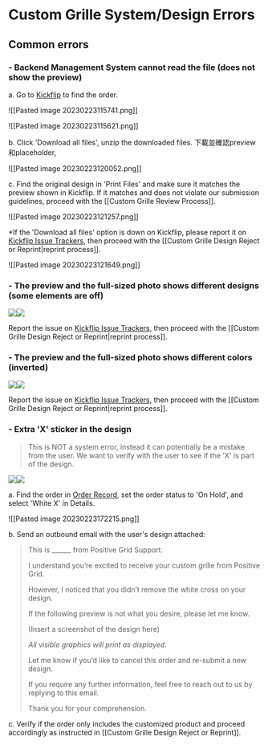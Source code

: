 # Custom Grille System/Design Errors
## Common errors
### - Backend Management System cannot read the file (does not show the preview)

a. Go to [Kickflip](https://positivegrid.gokickflip.com/admin/home) to find the order.

![[Pasted image 20230223115741.png]]

![[Pasted image 20230223115621.png]]

b. Click 'Download all files', unzip the downloaded files.  下載並確認preview和placeholder, 

![[Pasted image 20230223120052.png]]

c. Find the original design in 'Print Files' and make sure it matches the preview shown in Kickflip. If it matches and does not violate our submission guidelines, proceed with the [[Custom Grille Review Process]].

![[Pasted image 20230223121257.png]]

*If the 'Download all files' option is down on Kickflip, please report it on [Kickflip Issue Trackers](https://docs.google.com/spreadsheets/d/1QWlU9GCxHrK5SsvI39NrN39Xlavc271mEfhcQ6IJk6k/edit#gid=191533831), then proceed with the [[Custom Grille Design Reject or Reprint|reprint process]].

![[Pasted image 20230223121649.png]]


### - The preview and the full-sized photo shows different designs (some elements are off)

![](https://lh5.googleusercontent.com/nW8aKd7vQj61-fmEZE1GgNLiU-U3HgcTlogLlaXJzMO7b8Z5A6lC6aYht1s5buzw8J5GhuYX7CP7Us6QBaOVt9EujDIn35fknMb11CgrOrN7egUZ-8NY9Vk8TKxSDJbemDq-ctPqhkNqS2Zxs_FuayU)![](https://lh4.googleusercontent.com/JQ0_Uy7BklOAIMH949cyPIGQPTKZARMzC7RX4sK9eLX8-37kJl8Imw5RSbSAMmbLRig0B3bjJ6_Igjd0jw03hwYMQC1w__6wu3tmS1929EBUjEDIHQLkkhIqNFVNj3hRgHBJfAjbzFB18mFxlC_Mgco)

Report the issue on [Kickflip Issue Trackers](https://docs.google.com/spreadsheets/d/1QWlU9GCxHrK5SsvI39NrN39Xlavc271mEfhcQ6IJk6k/edit#gid=191533831), then proceed with the [[Custom Grille Design Reject or Reprint|reprint process]].


### - The preview and the full-sized photo shows different colors (inverted)

![](https://lh3.googleusercontent.com/5bfClL_6RLs9AND9KR5IdOhdZLNVsJJO4l5jn_lN8WjpdpuvjSWRueCmFznZ8ZwyOXxYr5_FKLcsp9C3s_QNqHwi6DXhdJ-LgGUyOzfLzog5F1ddOHUMLigfW1iZZjs1GEf5i-FOxvTMrAMqTG5vWWo)![](https://lh3.googleusercontent.com/dOY7CLVabc3Gowz3aa8lF2eb-HaNOo9Rd5VE5uLimVJRTT0ml4qszGhBZtV8P1S38joEq-06eH2WNl_aLkwnGc4Kscsg7bZ81uR3V6TL1ug28bJGV1sfr7atPfmCVnuxaRV6JIklJnnkqscZslGjuuI)

Report the issue on [Kickflip Issue Trackers](https://docs.google.com/spreadsheets/d/1QWlU9GCxHrK5SsvI39NrN39Xlavc271mEfhcQ6IJk6k/edit#gid=191533831), then proceed with the [[Custom Grille Design Reject or Reprint|reprint process]].


### - Extra 'X' sticker in the design 
> This is NOT a system error, instead it can potentially be a mistake from the user. We want to verify with the user to see if the 'X' is part of the design. 

  **![](https://lh3.googleusercontent.com/D4lXIoO81aqVPZi-tz83BgTOeIkz7j9iMwaxAt8P7UYUmSGo2t8tGri8Wl_nXCex5X4QGptlyEayK_aY31Pv_aVU9PYZUGkqapItCWisB2S08KF0U2Sqp-Ym205T-LE5Pt6-xMg4orsAK4662m6QqoE)![](https://lh4.googleusercontent.com/XS7pvUtDK0iVDfl4-WsPLVYFKUORxOB-66xylRbHV6fH_-LE6_3MX4G7J7-HHGNteTY777_RoxNfcC_1hYFu-TABi9uufE_RXd8Gtx1fj2z2ba_zMZXaFTx_wcbtIZ1H3GLCPfKgBoFK4Yv5B06EUP0)**

a. Find the order in [Order Record](https://docs.google.com/spreadsheets/d/1we-F-6i0Vch8DEKhzYNKKCP_bRx8EPp_VVGbgFXFa9I/edit?pli=1#gid=366409741), set the order status to 'On Hold', and select 'White X' in Details.

![[Pasted image 20230223172215.png]]

b. Send an outbound email with the user's design attached:

>This is ______ from Positive Grid Support.
>
>I understand you’re excited to receive your custom grille from Positive Grid.
>
>However, I noticed that you didn’t remove the white cross on your design.
>
>If the following preview is not what you desire, please let me know.
>
>(Insert a screenshot of the design here)
>
>*All visible graphics will print as displayed.*
>
>Let me know if you’d like to cancel this order and re-submit a new design.
>
>If you require any further information, feel free to reach out to us by replying to this email. 
>
>Thank you for your comprehension.

c. Verify if the order only includes the customized product and proceed accordingly as instructed in [[Custom Grille Design Reject or Reprint]].
